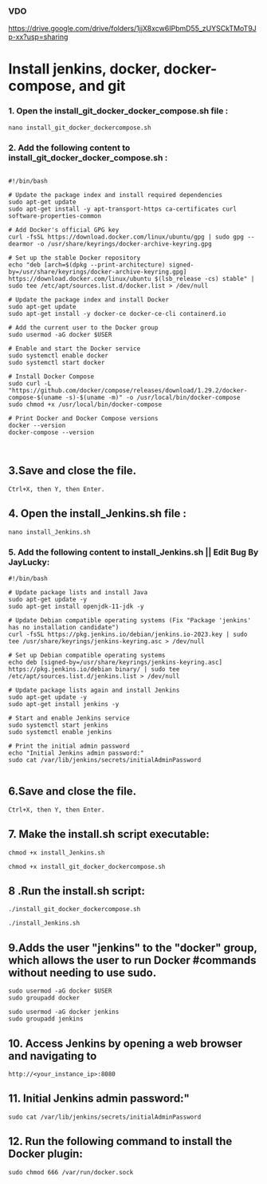 ### VDO
https://drive.google.com/drive/folders/1jjX8xcw6IPbmD55_zUYSCkTMoT9Jp-xx?usp=sharing

# Install jenkins, docker, docker-compose, and git 

### 1. Open the install_git_docker_docker_compose.sh file :

```
nano install_git_docker_dockercompose.sh

```

### 2. Add the following content to install_git_docker_docker_compose.sh :

```

#!/bin/bash

# Update the package index and install required dependencies
sudo apt-get update
sudo apt-get install -y apt-transport-https ca-certificates curl software-properties-common

# Add Docker's official GPG key
curl -fsSL https://download.docker.com/linux/ubuntu/gpg | sudo gpg --dearmor -o /usr/share/keyrings/docker-archive-keyring.gpg

# Set up the stable Docker repository
echo "deb [arch=$(dpkg --print-architecture) signed-by=/usr/share/keyrings/docker-archive-keyring.gpg] https://download.docker.com/linux/ubuntu $(lsb_release -cs) stable" | sudo tee /etc/apt/sources.list.d/docker.list > /dev/null

# Update the package index and install Docker
sudo apt-get update
sudo apt-get install -y docker-ce docker-ce-cli containerd.io

# Add the current user to the Docker group
sudo usermod -aG docker $USER

# Enable and start the Docker service
sudo systemctl enable docker
sudo systemctl start docker

# Install Docker Compose
sudo curl -L "https://github.com/docker/compose/releases/download/1.29.2/docker-compose-$(uname -s)-$(uname -m)" -o /usr/local/bin/docker-compose
sudo chmod +x /usr/local/bin/docker-compose

# Print Docker and Docker Compose versions
docker --version
docker-compose --version



```



## 3.Save and close the file.
```
Ctrl+X, then Y, then Enter.
```



## 4. Open the install_Jenkins.sh file :

```
nano install_Jenkins.sh

```


### 5. Add the following content to install_Jenkins.sh || Edit Bug By JayLucky:
```
#!/bin/bash

# Update package lists and install Java
sudo apt-get update -y
sudo apt-get install openjdk-11-jdk -y

# Update Debian compatible operating systems (Fix "Package 'jenkins' has no installation candidate")
curl -fsSL https://pkg.jenkins.io/debian/jenkins.io-2023.key | sudo tee /usr/share/keyrings/jenkins-keyring.asc > /dev/null

# Set up Debian compatible operating systems
echo deb [signed-by=/usr/share/keyrings/jenkins-keyring.asc] https://pkg.jenkins.io/debian binary/ | sudo tee /etc/apt/sources.list.d/jenkins.list > /dev/null

# Update package lists again and install Jenkins
sudo apt-get update -y
sudo apt-get install jenkins -y

# Start and enable Jenkins service
sudo systemctl start jenkins
sudo systemctl enable jenkins

# Print the initial admin password
echo "Initial Jenkins admin password:"
sudo cat /var/lib/jenkins/secrets/initialAdminPassword


```



## 6.Save and close the file.
```
Ctrl+X, then Y, then Enter.
```


 
## 7. Make the install.sh script executable:
```
chmod +x install_Jenkins.sh
```

```
chmod +x install_git_docker_dockercompose.sh
```



## 8 .Run the install.sh script:

```
./install_git_docker_dockercompose.sh

```


```
./install_Jenkins.sh

```

## 9.Adds the user "jenkins" to the "docker" group, which allows the user to run Docker #commands without needing to use sudo.
 
 ```
sudo usermod -aG docker $USER
sudo groupadd docker
```

 ```
sudo usermod -aG docker jenkins
sudo groupadd jenkins
```



## 10. Access Jenkins by opening a web browser and navigating to

```
http://<your_instance_ip>:8080
```

## 11. Initial Jenkins admin password:"

```
sudo cat /var/lib/jenkins/secrets/initialAdminPassword
```


## 12. Run the following command to install the Docker plugin:

```
sudo chmod 666 /var/run/docker.sock 

```
